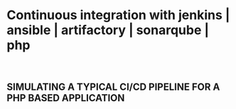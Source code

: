 # Continuous integration with jenkins | ansible | artifactory | sonarqube | php

<br>

## SIMULATING A TYPICAL CI/CD PIPELINE FOR A PHP BASED APPLICATION
